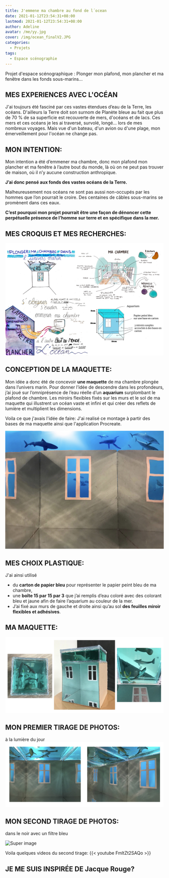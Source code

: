 ```yaml
---
title: J'emmene ma chambre au fond de l´ocean
date: 2021-01-12T23:54:31+08:00
lastmod: 2021-01-12T23:54:31+08:00
author: Adeline
avatar: /me/yy.jpg
cover: /img/ocean_finalV2.JPG
categories:
  - Projets
tags:
  - Espace scénographie
---
```


Projet d'espace scénographique : 
Plonger mon plafond, mon plancher et ma fenêtre dans les fonds sous-marins...

<!--more-->

## MES EXPERIENCES AVEC L'OCÉAN
J'ai toujours été fasciné par ces vastes étendues d’eau de la Terre, les océans. D'ailleurs la Terre doit son surnom de Planète bleue au fait que plus de 70 % de sa superficie est recouverte de mers, d'océans et de lacs. Ces mers et ces océans je les ai traversé, survolé, longé... lors de mes nombreux voyages. Mais vue d'un bateau, d'un avion ou d'une plage, mon émerveillement pour l'océan ne change pas. 
 
 
## MON INTENTION:

Mon intention a été d’emmener ma chambre, donc mon plafond mon plancher et ma fenêtre à l’autre bout du monde, là où on ne peut pas trouver de maison, où il n’y aucune construction anthropique. 

**J’ai donc pensé aux fonds des vastes océans de la Terre.**

Malheureusement nos océans ne sont pas aussi non-occupés par les hommes que l’on pourrait le croire. Des centaines de câbles sous-marins se promènent dans ces eaux.

**C’est pourquoi mon projet pourrait être une façon de dénoncer cette perpétuelle présence de l’homme sur terre et en spécifique dans la mer.**


## MES CROQUIS ET MES RECHERCHES:
![Super image](/img/planche_ocean_montage.PNG)

## CONCEPTION DE LA MAQUETTE:
Mon idée a donc été de concevoir **une maquette** de ma chambre plongée dans l’univers marin.
Pour donner l’idée de descendre dans les profondeurs, j’ai joué sur l’omniprésence de l’eau réelle d’un **aquarium** surplombant le plafond de chambre. Les miroirs flexibles fixés sur les murs et le sol de ma maquette qui illustrent un océan vaste et infini et qui créer des reflets de lumière et multiplient les dimensions.

Voila ce que j'avais l'idée de faire:
J'ai realisé ce montage à partir des bases de ma maquette ainsi que l'application Procreate.


![Super image](/img/ocean_final.jpg)

## MES CHOIX PLASTIQUE:
J'ai ainsi utilisé
- du **carton de papier bleu** pour représenter le papier peint bleu de ma chambre,
- une **boîte 15 par 15 par 3** que j’ai remplis d’eau coloré avec des colorant bleu et jaune afin de faire l’aquarium au couleur de la mer.
- J’ai fixé aux murs de gauche et droite ainsi qu’au sol **des feuilles miroir flexibles et adhésives**. 

## MA MAQUETTE:

![Super image](/img/vue_exterieur_ocean.jpg)


## MON PREMIER TIRAGE DE PHOTOS:
à la lumière du jour
![Super image](/img/premier_shoot.jpg)

## MON SECOND TIRAGE DE PHOTOS:
dans le noir avec un filtre bleu


![Super image](/img/deuxième_shoot_ocean.PNG)


Voila quelques videos du second tirage:
{{< youtube FmltZt2SAQo >}}

## JE ME SUIS INSPIRÉE DE Jacque Rouge?

